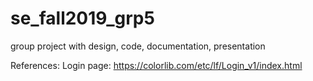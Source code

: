# se_fall2019_grp5
group project with design, code, documentation, presentation


References:
Login page: https://colorlib.com/etc/lf/Login_v1/index.html 
